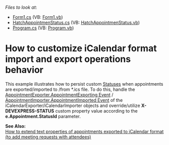 <!-- default file list -->
*Files to look at*:

* [Form1.cs](./CS/Form1.cs) (VB: [Form1.vb](./VB/Form1.vb))
* [HatchAppointmenStatus.cs](./CS/HatchAppointmenStatus.cs) (VB: [HatchAppointmenStatus.vb](./VB/HatchAppointmenStatus.vb))
* [Program.cs](./CS/Program.cs) (VB: [Program.vb](./VB/Program.vb))
<!-- default file list end -->
# How to customize iCalendar format import and export operations behavior


<p>This example illustrates how to persist custom <a href="http://documentation.devexpress.com/#WindowsForms/CustomDocument1754"><u>Statuses</u></a> when appointments are exported/imported to /from *.ics file. To do this, handle the <a href="http://documentation.devexpress.com/#CoreLibraries/DevExpressXtraSchedulerExchangeAppointmentExporter_AppointmentExportingtopic"><u>AppointmentExporter.AppointmentExporting Event</u></a> / <a href="http://documentation.devexpress.com/#CoreLibraries/DevExpressXtraSchedulerExchangeAppointmentImporter_AppointmentImportedtopic"><u>AppointmentImporter.AppointmentImported Event</u></a> of the iCalendarExporter/iCalendarImporter objects and override/utilize <strong>X-DEVEXPRESS-STATUS</strong> custom property value according to the <strong>e.Appointment.StatusId</strong> parameter.</p><p><strong>See </strong><strong>A</strong><strong>lso:</strong><br />
<a href="https://www.devexpress.com/Support/Center/p/E2437">How to extend text properties of appointments exported to iCalendar format (to add meeting requests with attendees)</a></p>

<br/>


